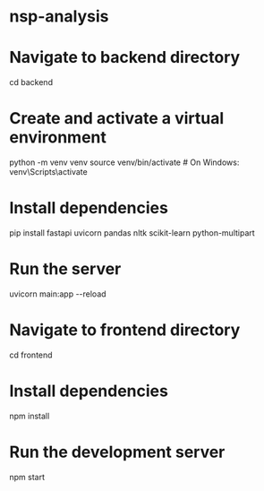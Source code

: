 # nsp-analysis


# Navigate to backend directory
cd backend

# Create and activate a virtual environment
python -m venv venv
source venv/bin/activate  # On Windows: venv\Scripts\activate

# Install dependencies
pip install fastapi uvicorn pandas nltk scikit-learn python-multipart

# Run the server
uvicorn main:app --reload



# Navigate to frontend directory
cd frontend

# Install dependencies
npm install

# Run the development server
npm start